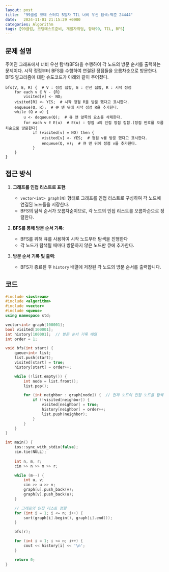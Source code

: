 ```yaml
---
layout: post
title:  "99클럽 코테 스터디 5일자 TIL 너비 우선 탐색:백준 24444"
date:   2024-11-01 21:15:29 +0900
categories: Algorithm
tags: [99클럽, 코딩테스트준비, 개발자취업, 항해99, TIL, BFS]
---
```


## 문제 설명

주어진 그래프에서 너비 우선 탐색(BFS)을 수행하여 각 노드의 방문 순서를 출력하는 문제이다. 시작 정점부터 BFS를 수행하여 연결된 정점들을 오름차순으로 방문한다. BFS 알고리즘에 대한 슈도코드가 아래와 같이 주어졌다.

```
bfs(V, E, R) {  # V : 정점 집합, E : 간선 집합, R : 시작 정점
    for each v ∈ V - {R}
        visited[v] <- NO;
    visited[R] <- YES;  # 시작 정점 R을 방문 했다고 표시한다.
    enqueue(Q, R);  # 큐 맨 뒤에 시작 정점 R을 추가한다.
    while (Q ≠ ∅) {
        u <- dequeue(Q);  # 큐 맨 앞쪽의 요소를 삭제한다.
        for each v ∈ E(u)  # E(u) : 정점 u의 인접 정점 집합.(정점 번호를 오름차순으로 방문한다)
            if (visited[v] = NO) then {
                visited[v] <- YES;  # 정점 v를 방문 했다고 표시한다.
                enqueue(Q, v);  # 큐 맨 뒤에 정점 v를 추가한다.
            }
    }
}
```

## 접근 방식

1. **그래프를 인접 리스트로 표현**:
   - `vector<int> graph[N]` 형태로 그래프를 인접 리스트로 구성하여 각 노드에 연결된 노드들을 저장한다.
   - BFS의 탐색 순서가 오름차순이므로, 각 노드의 인접 리스트를 오름차순으로 정렬한다.

2. **BFS를 통해 방문 순서 기록**:
   - BFS를 위해 큐를 사용하여 시작 노드부터 탐색을 진행한다
   - 각 노드가 탐색될 때마다 방문하지 않은 노드만 큐에 추가한다.

3. **방문 순서 기록 및 출력**:
   - BFS가 종료된 후 `history` 배열에 저장된 각 노드의 방문 순서를 출력합니다.

## 코드

```cpp
#include <iostream>
#include <algorithm>
#include <vector>
#include <queue>
using namespace std;

vector<int> graph[100001];
bool visited[100001];
int history[100001];  // 방문 순서 기록 배열
int order = 1;

void bfs(int start) {
    queue<int> list;
    list.push(start);
    visited[start] = true;
    history[start] = order++;

    while (!list.empty()) {
        int node = list.front();
        list.pop();

        for (int neighbor : graph[node]) {  // 현재 노드의 인접 노드를 탐색
            if (!visited[neighbor]) {
                visited[neighbor] = true;
                history[neighbor] = order++;
                list.push(neighbor);
            }
        }
    }
}

int main() {
    ios::sync_with_stdio(false);
    cin.tie(NULL);
    
    int n, m, r;
    cin >> n >> m >> r;

    while (m--) {
        int u, v;
        cin >> u >> v;
        graph[u].push_back(v);
        graph[v].push_back(u);
    }

    // 그래프의 인접 리스트 정렬
    for (int i = 1; i <= n; i++) {  
        sort(graph[i].begin(), graph[i].end());
    }

    bfs(r);

    for (int i = 1; i <= n; i++) {
        cout << history[i] << '\n';
    }

    return 0;
}
```
